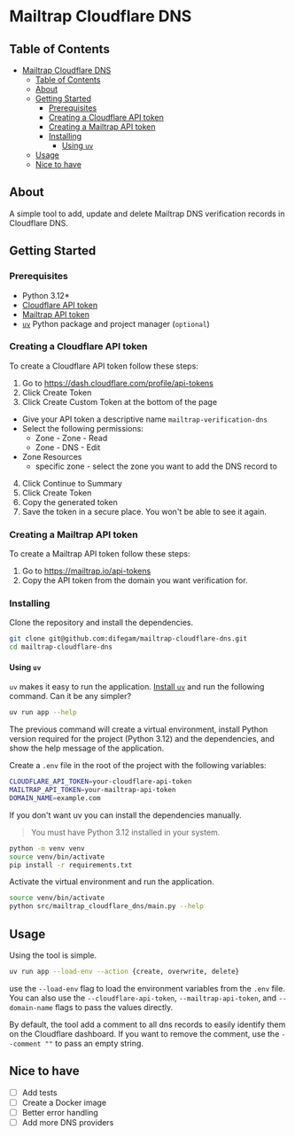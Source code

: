 # Mailtrap Cloudflare DNS

## Table of Contents

- [Mailtrap Cloudflare DNS](#mailtrap-cloudflare-dns)
  - [Table of Contents](#table-of-contents)
  - [About ](#about-)
  - [Getting Started ](#getting-started-)
    - [Prerequisites](#prerequisites)
    - [Creating a Cloudflare API token](#creating-a-cloudflare-api-token)
    - [Creating a Mailtrap API token](#creating-a-mailtrap-api-token)
    - [Installing](#installing)
      - [Using `uv`](#using-uv)
  - [Usage ](#usage-)
  - [Nice to have](#nice-to-have)

## About <a name = "about"></a>

A simple tool to add, update and delete Mailtrap DNS verification records in Cloudflare DNS.


## Getting Started <a name = "getting_started"></a>

### Prerequisites
- Python 3.12*
- [Cloudflare API token](#creating-a-cloudflare-api-token)
- [Mailtrap API token](#creating-a-mailtrap-api-token)
- [`uv`](https://docs.astral.sh/uv/) Python package and project manager (`optional`)

### Creating a Cloudflare API token
To create a Cloudflare API token follow these steps:

1. Go to https://dash.cloudflare.com/profile/api-tokens
2. Click Create Token
3. Click Create Custom Token at the bottom of the page
- Give your API token a descriptive name `mailtrap-verification-dns`
- Select the following permissions:
  - Zone - Zone - Read
  - Zone - DNS - Edit
- Zone Resources
  - specific zone - select the zone you want to add the DNS record to
4. Click Continue to Summary
5. Click Create Token
6. Copy the generated token
7. Save the token in a secure place. You won't be able to see it again.


### Creating a Mailtrap API token
To create a Mailtrap API token follow these steps:
1. Go to https://mailtrap.io/api-tokens
2. Copy the API token from the domain you want verification for.

### Installing

Clone the repository and install the dependencies.

```bash
git clone git@github.com:difegam/mailtrap-cloudflare-dns.git
cd mailtrap-cloudflare-dns
```

#### Using `uv`
`uv` makes it easy to run the application. [Install `uv`](https://docs.astral.sh/uv/getting-started/installation/) and run the following command. Can it be any simpler?

```bash
uv run app --help
```
The previous command will create a virtual environment, install Python version required for the project (Python 3.12) and the dependencies, and show the help message of the application.

Create a `.env` file in the root of the project with the following variables:

```bash
CLOUDFLARE_API_TOKEN=your-cloudflare-api-token
MAILTRAP_API_TOKEN=your-mailtrap-api-token
DOMAIN_NAME=example.com
```

If you don't want uv you can install the dependencies manually.

> You must have Python 3.12 installed in your system.

```bash
python -m venv venv
source venv/bin/activate
pip install -r requirements.txt
```
Activate the virtual environment and run the application.

```bash
source venv/bin/activate
python src/mailtrap_cloudflare_dns/main.py --help
```

## Usage <a name = "usage"></a>

Using the tool is simple.

```bash
uv run app --load-env --action {create, overwrite, delete}
```
use the `--load-env` flag to load the environment variables from the `.env` file. You can also use the `--cloudflare-api-token`, `--mailtrap-api-token`, and `--domain-name` flags to pass the values directly.

By default, the tool add a comment to all dns records to easily identify them on the Cloudflare dashboard. If you want to remove the comment, use the `--comment ""` to pass an empty string.


## Nice to have<a name = "todo"></a>
- [ ] Add tests
- [ ] Create a Docker image
- [ ] Better error handling
- [ ] Add more DNS providers